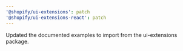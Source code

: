 ```yaml
---
'@shopify/ui-extensions': patch
'@shopify/ui-extensions-react': patch
---
```


Updated the documented examples to import from the ui-extensions package.
